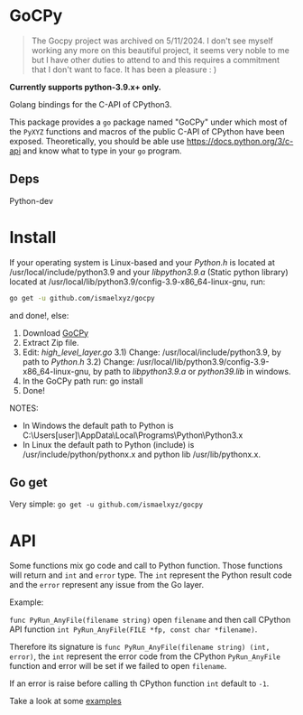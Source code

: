# GoCPy
> The Gocpy project was archived on 5/11/2024. I don't see myself working any more on this beautiful project, it seems very noble to me but I have other duties to attend to and this requires a commitment that I don't want to face. It has been a pleasure : )
> 
**Currently supports python-3.9.x+ only.**

Golang bindings for the C-API of CPython3.

This package provides a ``go`` package named "GoCPy" under which most of the
``PyXYZ`` functions and macros of the public C-API of CPython have been
exposed. Theoretically, you should be able use https://docs.python.org/3/c-api
and know what to type in your ``go`` program.

## Deps

Python-dev

# Install

If your operating system is Linux-based and your *Python.h* is located at
/usr/local/include/python3.9 and your *libpython3.9.a* 
(Static python library) located at 
/usr/local/lib/python3.9/config-3.9-x86_64-linux-gnu, run:
```bash
go get -u github.com/ismaelxyz/gocpy
```
and done!, else:

1) Download [GoCPy](https://codeload.github.com/ismaelxyz/gocpy/zip/main)
2) Extract Zip file.
3) Edit: *high_level_layer.go*
  3.1) Change: /usr/local/include/python3.9, by path to *Python.h*
  3.2) Change: /usr/local/lib/python3.9/config-3.9-x86_64-linux-gnu, by path to
  *libpython3.9.a* or *python39.lib* in windows.
4) In the GoCPy path run: go install
5) Done!

NOTES:
* In Windows the default path to Python is C:\Users\[user]\AppData\Local\Programs\Python\Python3.x
* In Linux the default path to Python (include) is /usr/include/python/pythonx.x and 
python lib /usr/lib/pythonx.x.

## Go get

Very simple: `go get -u github.com/ismaelxyz/gocpy`

# API

Some functions mix go code and call to Python function. Those functions will
return and `int` and `error` type. The `int` represent the Python result code
and the `error` represent any issue from the Go layer.

Example:

`func PyRun_AnyFile(filename string)` open `filename` and then call CPython API
function `int PyRun_AnyFile(FILE *fp, const char *filename)`.

Therefore its signature is `func PyRun_AnyFile(filename string) (int, error)`,
the `int` represent the error code from the CPython `PyRun_AnyFile` function
and error will be set if we failed to open `filename`.

If an error is raise before calling th CPython function `int` default to `-1`.

Take a look at some [examples](examples)
